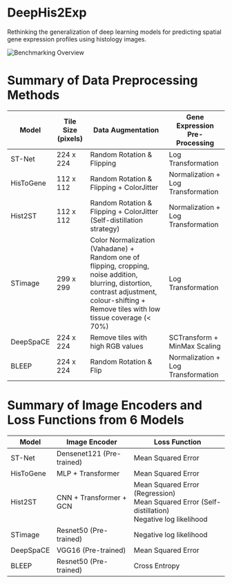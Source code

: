 # DeepHis2Exp

Rethinking the generalization of deep learning models for predicting spatial gene expression profiles using histology images.

![Benchmarking Overview]('Figures/Cover.png')

# Summary of Data Preprocessing Methods

| **Model** | **Tile Size (pixels)** | **Data Augmentation**                                        | **Gene Expression Pre-Processing** |
| --------- | ---------------------- | ------------------------------------------------------------ | ---------------------------------- |
| ST-Net    | 224 x 224              | Random Rotation & Flipping                                   | Log Transformation                 |
| HisToGene | 112 x 112              | Random Rotation & Flipping + ColorJitter                     | Normalization + Log Transformation |
| Hist2ST   | 112 x 112              | Random Rotation & Flipping + ColorJitter (Self-distillation strategy) | Normalization + Log Transformation |
| STimage   | 299 x 299              | Color Normalization (Vahadane) + Random one of flipping, cropping, noise addition, blurring, distortion, contrast adjustment, colour-shifting + Remove tiles with low tissue coverage (< 70%) | Log Transformation                 |
| DeepSpaCE | 224 x 224              | Remove tiles with high RGB values                            | SCTransform + MinMax Scaling       |
| BLEEP     | 224 x 224              | Random Rotation & Flip                                       | Normalization + Log Transformation |

# Summary of Image Encoders and Loss Functions from 6 Models

| **Model** | **Image Encoder**         | **Loss Function**                                            |
| --------- | ------------------------- | ------------------------------------------------------------ |
| ST-Net    | Densenet121 (Pre-trained) | Mean Squared Error                                           |
| HisToGene | MLP + Transformer         | Mean Squared Error                                           |
| Hist2ST   | CNN + Transformer + GCN   | Mean Squared Error (Regression) <br />Mean Squared Error (Self-distillation)<br />Negative log likelihood |
| STimage   | Resnet50 (Pre-trained)    | Negative log likelihood                                      |
| DeepSpaCE | VGG16 (Pre-trained)       | Mean Squared Error                                           |
| BLEEP     | Resnet50 (Pre-trained)    | Cross Entropy                                                |


